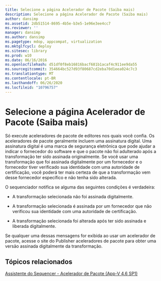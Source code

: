 ```yaml
---
title: Selecione a página Acelerador de Pacote (Saiba mais)
description: Selecione a página Acelerador de Pacote (Saiba mais)
author: dansimp
ms.assetid: 2db51514-8695-4b5e-b3e5-1e96e3ee4cc7
ms.reviewer: ''
manager: dansimp
ms.author: dansimp
ms.pagetype: mdop, appcompat, virtualization
ms.mktglfcycl: deploy
ms.sitesec: library
ms.prod: w10
ms.date: 06/16/2016
ms.openlocfilehash: d51df0f8eb16816bacf681b1acaf4c911ee9da55
ms.sourcegitcommit: 354664bc527d93f80687cd2eba70d1eea024c7c3
ms.translationtype: MT
ms.contentlocale: pt-BR
ms.lasthandoff: 06/26/2020
ms.locfileid: "10796757"
---
```

# Selecione a página Acelerador de Pacote (Saiba mais)


Só execute aceleradores de pacote de editores nos quais você confia. Os aceleradores de pacote geralmente incluem uma assinatura digital. Uma assinatura digital é uma marca de segurança eletrônica que pode ajudar a indicar o fornecedor do software e que o pacote não foi adulterado após a transformação ter sido assinada originalmente. Se você usar uma transformação que foi assinada digitalmente por um fornecedor e o fornecedor tiver verificado sua identidade com uma autoridade de certificação, você poderá ter mais certeza de que a transformação vem desse fornecedor específico e não tenha sido alterada.

O sequenciador notifica se alguma das seguintes condições é verdadeira:

-   A transformação selecionada não foi assinada digitalmente.

-   A transformação selecionada é assinada por um fornecedor que não verificou sua identidade com uma autoridade de certificação.

-   A transformação selecionada foi alterada após ter sido assinada e liberada digitalmente.

Se qualquer uma dessas mensagens for exibida ao usar um acelerador de pacote, acesse o site do Publisher aceleradores de pacote para obter uma versão assinada digitalmente da transformação.

## Tópicos relacionados


[Assistente do Sequencer - Acelerador de Pacote (App-V 4.6 SP1)](sequencer-wizard---package-accelerator--appv-46-sp1-.md)

 

 





